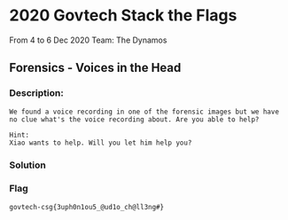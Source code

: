 # **2020 Govtech Stack the Flags**
From 4 to 6 Dec 2020
Team: The Dynamos

## Forensics - Voices in the Head
### Description:
```
We found a voice recording in one of the forensic images but we have no clue what's the voice recording about. Are you able to help?

Hint:
Xiao wants to help. Will you let him help you?
```
### Solution


### Flag
`govtech-csg{3uph0n1ou5_@ud1o_ch@ll3ng#}`
